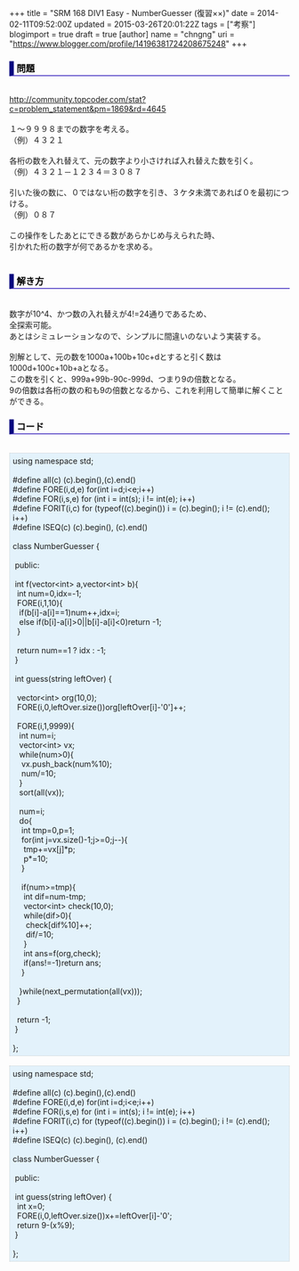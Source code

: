 +++
title = "SRM 168 DIV1 Easy - NumberGuesser (復習××)"
date = 2014-02-11T09:52:00Z
updated = 2015-03-26T20:01:22Z
tags = ["考察"]
blogimport = true
draft = true
[author]
	name = "chngng"
	uri = "https://www.blogger.com/profile/14196381724208675248"
+++

<div dir="ltr" style="text-align: left;" trbidi="on"><h3 style="border-bottom: 2px solid slateblue; border-left: 8px solid navy; color: black; padding: 0px 0px 1px 5px;">問題 </h3><br /><a href="http://community.topcoder.com/stat?c=problem_statement&amp;pm=1869&amp;rd=4645" target="_blank">http://community.topcoder.com/stat?c=problem_statement&amp;pm=1869&amp;rd=4645</a><br /><br />１～９９９８までの数字を考える。<br />（例）４３２１<br /><br />各桁の数を入れ替えて、元の数字より小さければ入れ替えた数を引く。<br />（例）４３２１－１２３４＝３０８７<br /><br />引いた後の数に、０ではない桁の数字を引き、３ケタ未満であれば０を最初につける。<br />（例）０８７<br /><br />この操作をしたあとにできる数があらかじめ与えられた時、<br />引かれた桁の数字が何であるかを求める。<br /><br /><h3 style="border-bottom: 2px solid slateblue; border-left: 8px solid navy; color: black; padding: 0px 0px 1px 5px;">解き方 </h3><br />数字が10^4、かつ数の入れ替えが4!=24通りであるため、<br />全探索可能。<br />あとはシミュレーションなので、シンプルに間違いのないよう実装する。<br /><br />別解として、元の数を1000a+100b+10c+dとすると引く数は1000d+100c+10b+aとなる。<br />この数を引くと、999a+99b-90c-999d、つまり9の倍数となる。<br />9の倍数は各桁の数の和も9の倍数となるから、これを利用して簡単に解くことができる。<br /><h3 style="border-bottom: 2px solid slateblue; border-left: 8px solid navy; color: black; padding: 0px 0px 1px 5px;">コード </h3><br /><div style="background-color: #e3f2fb; border: 1px dotted #CCCCCC; padding: 5px;">using namespace std;<br /><br />#define all(c) (c).begin(),(c).end()<br />#define FORE(i,d,e) for(int i=d;i&lt;e;i++)<br />#define FOR(i,s,e) for (int i = int(s); i != int(e); i++)<br />#define FORIT(i,c) for (typeof((c).begin()) i = (c).begin(); i != (c).end(); i++)<br />#define ISEQ(c) (c).begin(), (c).end()<br /><br />class NumberGuesser {<br /><br /><span class="Apple-tab-span" style="white-space: pre;"> </span>public:<br /><br /><span class="Apple-tab-span" style="white-space: pre;"> </span>int f(vector&lt;int&gt; a,vector&lt;int&gt; b){<br /><span class="Apple-tab-span" style="white-space: pre;">  </span>int num=0,idx=-1;<br /><span class="Apple-tab-span" style="white-space: pre;">  </span>FORE(i,1,10){<br /><span class="Apple-tab-span" style="white-space: pre;">   </span>if(b[i]-a[i]==1)num++,idx=i;<br /><span class="Apple-tab-span" style="white-space: pre;">   </span>else if(b[i]-a[i]&gt;0||b[i]-a[i]&lt;0)return -1;<br /><span class="Apple-tab-span" style="white-space: pre;">  </span>}<br /><br /><span class="Apple-tab-span" style="white-space: pre;">  </span>return num==1 ? idx : -1;<br /><span class="Apple-tab-span" style="white-space: pre;"> </span>}<br /><br /><span class="Apple-tab-span" style="white-space: pre;"> </span>int guess(string leftOver) {<br /><br /><span class="Apple-tab-span" style="white-space: pre;">  </span>vector&lt;int&gt; org(10,0);<br /><span class="Apple-tab-span" style="white-space: pre;">  </span>FORE(i,0,leftOver.size())org[leftOver[i]-'0']++;<br /><br /><span class="Apple-tab-span" style="white-space: pre;">  </span>FORE(i,1,9999){<br /><span class="Apple-tab-span" style="white-space: pre;">   </span>int num=i;<br /><span class="Apple-tab-span" style="white-space: pre;">   </span>vector&lt;int&gt; vx;<br /><span class="Apple-tab-span" style="white-space: pre;">   </span>while(num&gt;0){<br /><span class="Apple-tab-span" style="white-space: pre;">    </span>vx.push_back(num%10);<br /><span class="Apple-tab-span" style="white-space: pre;">    </span>num/=10;<br /><span class="Apple-tab-span" style="white-space: pre;">   </span>}<br /><span class="Apple-tab-span" style="white-space: pre;">   </span>sort(all(vx));<br /><br /><span class="Apple-tab-span" style="white-space: pre;">   </span>num=i;<br /><span class="Apple-tab-span" style="white-space: pre;">   </span>do{<br /><span class="Apple-tab-span" style="white-space: pre;">    </span>int tmp=0,p=1;<br /><span class="Apple-tab-span" style="white-space: pre;">    </span>for(int j=vx.size()-1;j&gt;=0;j--){<br /><span class="Apple-tab-span" style="white-space: pre;">     </span>tmp+=vx[j]*p;<br /><span class="Apple-tab-span" style="white-space: pre;">     </span>p*=10;<br /><span class="Apple-tab-span" style="white-space: pre;">    </span>}<br /><br /><span class="Apple-tab-span" style="white-space: pre;">    </span>if(num&gt;=tmp){<br /><span class="Apple-tab-span" style="white-space: pre;">     </span>int dif=num-tmp;<br /><span class="Apple-tab-span" style="white-space: pre;">     </span>vector&lt;int&gt; check(10,0);<br /><span class="Apple-tab-span" style="white-space: pre;">     </span>while(dif&gt;0){<br /><span class="Apple-tab-span" style="white-space: pre;">      </span>check[dif%10]++;<br /><span class="Apple-tab-span" style="white-space: pre;">      </span>dif/=10;<br /><span class="Apple-tab-span" style="white-space: pre;">     </span>}<br /><span class="Apple-tab-span" style="white-space: pre;">     </span>int ans=f(org,check);<br /><span class="Apple-tab-span" style="white-space: pre;">     </span>if(ans!=-1)return ans;<br /><span class="Apple-tab-span" style="white-space: pre;">    </span>}<br /><br /><span class="Apple-tab-span" style="white-space: pre;">   </span>}while(next_permutation(all(vx)));<br /><span class="Apple-tab-span" style="white-space: pre;">  </span>}<br /><br /><span class="Apple-tab-span" style="white-space: pre;">  </span>return -1;<br /><span class="Apple-tab-span" style="white-space: pre;"> </span>}<br /><br />};</div><br /><div style="background-color: #e3f2fb; border: 1px dotted #CCCCCC; padding: 5px;">using namespace std;<br /><br />#define all(c) (c).begin(),(c).end()<br />#define FORE(i,d,e) for(int i=d;i&lt;e;i++)<br />#define FOR(i,s,e) for (int i = int(s); i != int(e); i++)<br />#define FORIT(i,c) for (typeof((c).begin()) i = (c).begin(); i != (c).end(); i++)<br />#define ISEQ(c) (c).begin(), (c).end()<br /><br />class NumberGuesser {<br /><br /><span class="Apple-tab-span" style="white-space: pre;"> </span>public:<br /><br /><span class="Apple-tab-span" style="white-space: pre;"> </span>int guess(string leftOver) {<br /><span class="Apple-tab-span" style="white-space: pre;">  </span>int x=0;<br /><span class="Apple-tab-span" style="white-space: pre;">  </span>FORE(i,0,leftOver.size())x+=leftOver[i]-'0';<br /><span class="Apple-tab-span" style="white-space: pre;">  </span>return 9-(x%9);<br /><span class="Apple-tab-span" style="white-space: pre;"> </span>}<br /><br />};</div></div>
